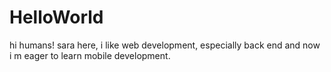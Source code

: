 # HelloWorld
hi humans!
sara here, i like web development, especially back end and now i m eager to learn mobile development.

